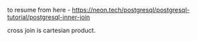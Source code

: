 to resume from here - https://neon.tech/postgresql/postgresql-tutorial/postgresql-inner-join

cross join is cartesian product.
